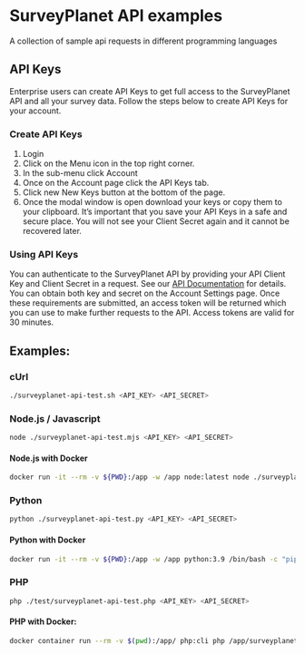 # SurveyPlanet API examples
A collection of sample api requests in different programming languages

## API Keys
Enterprise users can create API Keys to get full access to the SurveyPlanet API and all your survey data. Follow the steps below to create API Keys for your account.

### Create API Keys
1. Login
1. Click on the Menu icon  in the top right corner.
1. In the sub-menu click  Account
1. Once on the Account page click the API Keys tab.
1. Click new New Keys button at the bottom of the page.
1. Once the modal window is open download your keys or copy them to your clipboard.
It’s important that you save your API Keys in a safe and secure place. You will not see your Client Secret again and it cannot be recovered later.

### Using API Keys
You can authenticate to the SurveyPlanet API by providing your API Client Key and Client Secret in a request. See our [API Documentation](https://api-docs.surveyplanet.com) for details. You can obtain both key and secret on the Account Settings page. Once these requirements are submitted, an access token will be returned which you can use to make further requests to the API. Access tokens are valid for 30 minutes.


## Examples:

### cUrl

```sh
./surveyplanet-api-test.sh <API_KEY> <API_SECRET>
```

### Node.js / Javascript

```sh
node ./surveyplanet-api-test.mjs <API_KEY> <API_SECRET>
```

#### Node.js with Docker

```sh
docker run -it --rm -v ${PWD}:/app -w /app node:latest node ./surveyplanet-api-test.mjs <API_KEY> <API_SECRET>
```

### Python

```sh
python ./surveyplanet-api-test.py <API_KEY> <API_SECRET>
```

#### Python with Docker

```sh
docker run -it --rm -v ${PWD}:/app -w /app python:3.9 /bin/bash -c "pip install requests && python ./surveyplanet-api-test.py <API_KEY> <API_SECRET>"
```

### PHP

```sh
php ./test/surveyplanet-api-test.php <API_KEY> <API_SECRET>
```

#### PHP with Docker:

```sh
docker container run --rm -v $(pwd):/app/ php:cli php /app/surveyplanet-api-test.php <API_KEY> <API_SECRET>
```